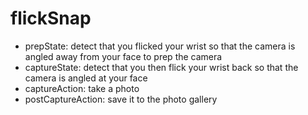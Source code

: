 # flickSnap

- prepState: detect that you flicked your wrist so that the camera is angled away from your face to prep the camera
- captureState: detect that you then flick your wrist back so that the camera is angled at your face
- captureAction: take a photo
- postCaptureAction: save it to the photo gallery